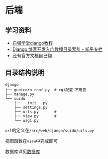 # 后端

## 学习资料
* [自强学堂django教程](http://code.ziqiangxuetang.com/)
* [Django 博客开发入门教程目录索引 - 知乎专栏](https://zhuanlan.zhihu.com/p/27220825)
* 还有官方文档自己翻

## 目录结构说明
```
django
├── gunicorn_conf.py  # cgi配置 不用管
├── manage.py
└── suidu
    ├── __init__.py
    ├── settings.py
    ├── urls.py       #
    ├── view.py       #
    └── wsgi.py
```

`url`的定义在`/src/web/django/suidu/urls.py`

视图函数在`view`中完成即可

数据库详见[数据库](/.数据库.md)

